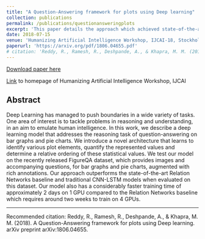 ```yaml
---
title: "A Question-Answering framework for plots using Deep learning"
collection: publications
permalink: /publications/questionansweringplots
excerpt: 'This paper details the approach which achieved state-of-the-art performance on [<span style="color:blue">FigureQA</span>](https://datasets.maluuba.com/FigureQA) Dataset'
date: 2018-07-15
venue: 'Humanizing Artificial Intelligence Workshop, IJCAI-18, Stockholm, Sweden'
paperurl: 'https://arxiv.org/pdf/1806.04655.pdf'
# citation: 'Reddy, R., Ramesh, R., Deshpande, A., & Khapra, M. M. (2018). A Question-Answering framework for plots using Deep learning. arXiv preprint arXiv:1806.04655.'
---
```


[Download paper here](http://ameet-1997.github.io/files/qaplots.pdf)

[Link](https://www.humanizing-ai.com/) to homepage of Humanizing Artificial Intelligence Workshop, IJCAI

## Abstract

Deep Learning has managed to push boundaries in
a wide variety of tasks. One area of interest is to
tackle problems in reasoning and understanding,
in an aim to emulate human intelligence. In this
work, we describe a deep learning model that addresses
the reasoning task of question-answering
on bar graphs and pie charts. We introduce a novel
architecture that learns to identify various plot elements,
quantify the represented values and determine
a relative ordering of these statistical values.
We test our model on the recently released FigureQA
dataset, which provides images and accompanying
questions, for bar graphs and pie charts,
augmented with rich annotations. Our approach
outperforms the state-of-the-art Relation Networks
baseline and traditional CNN-LSTM models when
evaluated on this dataset. Our model also has a considerably
faster training time of approximately 2
days on 1 GPU compared to the Relation Networks
baseline which requires around two weeks to train
on 4 GPUs.

<hr />

Recommended citation: Reddy, R., Ramesh, R., Deshpande, A., & Khapra, M. M. (2018). A Question-Answering framework for plots using Deep learning. arXiv preprint arXiv:1806.04655.
